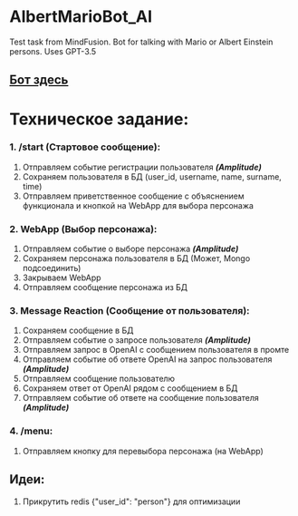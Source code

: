 # AlbertMarioBot_AI
Test task from MindFusion. Bot for talking with Mario or Albert Einstein persons. Uses GPT-3.5

## [Бот здесь](https://t.me/AlbertMarioBot)

# Техническое задание:

### 1. /start (Стартовое сообщение):
1. Отправляем событие регистрации пользователя ***(Amplitude)***
2. Сохраняем пользователя в БД (user_id, username, name, surname, time)
3. Отправляем приветственное сообщение с объяснением функционала и кнопкой на WebApp для выбора персонажа

### 2. WebApp (Выбор персонажа):
1. Отправляем событие о выборе персонажа ***(Amplitude)***
2. Сохраняем персонажа пользователя в БД (Может, Mongo подсоединить)
3. Закрываем WebApp
4. Отправляем сообщение персонажа из БД

### 3. Message Reaction (Сообщение от пользователя):
1. Сохраняем сообщение в БД
2. Отправляем событие о запросе пользователя ***(Amplitude)***
3. Отправляем запрос в OpenAI с сообщением пользователя в промте
4. Отправляем событие об ответе OpenAI на запрос пользователя ***(Amplitude)***
5. Отправляем сообщение пользователю
6. Сохраняем ответ от OpenAI рядом с сообщением в БД
7. Отправляем событие об ответе на сообщение пользователя ***(Amplitude)***

### 4. /menu:
1. Отправляем кнопку для перевыбора персонажа (на WebApp)


## Идеи:
1. Прикрутить redis {"user_id": "person"} для оптимизации
